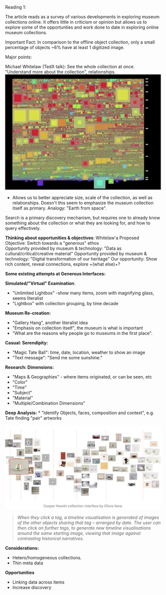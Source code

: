 Reading 1:

The article reads as a survey of various developments in exploring museum collections online.  It offers little in criticism or opinion but allows us to explore some of the opportunties and work done to date in exploring online museum collections.

Important Fact:  In comparison to the offline object collection, only a small percentage of objects ~6% have at least 1 digitized image.

Major points:

Michael Whitelaw (TedX talk):  See the whole collection at once.  "Understand more about the collection", relationships.
![TedX Picture](/tedx.png)

* Allows us to better appreciate size, scale of the collection,  as well as relationships.   Doesn't this seem to emphasize the museum collection itself as primary.  Analogy:  "Earth from space". 

Search is a primary discovery mechanism, but requires one to already know something about the collection or what they are looking for, and how to query effectively.

**Thinking about opportunities & objectives**:
Whitelaw'a Proposed Objective: Switch towards a "generous" ethos  
Opportunity provided by museum & technology: "Data as cultural/critical/creative material"
Opportunity provided by museum & technology: "Digital transformation of our heritage"
Our opportunity: Show rich content, reveal connections, explore +(what else)+?

**Some existing attempts at Generous Interfaces:**

**Simulated/"Virtual" Examination**:
  * "Unlimited Lightbox" -show many items, zoom with magnifying glass, seems literalist
  * "Lightbox" with collection grouping, by time decade

**Museum Re-creation:**
  * "Gallery Hang", another literalist idea
  * "Emphasis on collection itself", the museum is what is important
  * "What are the reasons why people go to museums in the first place".  
  
**Casual:  Serendipity:**  
  * "Magic Tate Ball":  time, date, location, weather to show an image
  * "Text message":  "Send me some sunshine."
  
**Research: Dimensions:**
  * "Maps & Geographies" - where items originated, or can be seen, etc
  * "Color" 
  * "Time"  
  * "Subject"
  * "Material"
  * "Multiple/Combination Dimensions"
 
 **Deep Analysis:**
    * "Identify Objects, faces, composition and context", e.g. Tate finding "pair" artworks
    
![Cooper Picture](/cooper.png)
>*When they click a tag, a timeline visualisation is generated of images of the other objects sharing that tag – arranged by date. The user can then click on further tags, to generate new timeline visualisations around the same starting image, viewing that image against contrasting historical narratives.*

**Considerations:**
  * Hetero/homogeneous collections. 
  * Thin meta data

**Opportunities**
  * Linking data across items
  * Increase discovery
